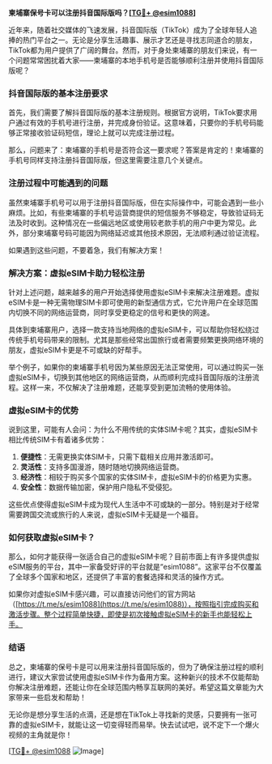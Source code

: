 **柬埔寨保号卡可以注册抖音国际版吗？[[TG💪+ @esim1088](https://t.me/s/esim1088)]**

近年来，随着社交媒体的飞速发展，抖音国际版（TikTok）成为了全球年轻人追捧的热门平台之一。无论是分享生活趣事、展示才艺还是寻找志同道合的朋友，TikTok都为用户提供了广阔的舞台。然而，对于身处柬埔寨的朋友们来说，有一个问题常常困扰着大家——柬埔寨的本地手机号是否能够顺利注册并使用抖音国际版呢？

### 抖音国际版的基本注册要求

首先，我们需要了解抖音国际版的基本注册规则。根据官方说明，TikTok要求用户通过有效的手机号进行注册，并完成身份验证。这意味着，只要你的手机号码能够正常接收验证码短信，理论上就可以完成注册过程。

那么，问题来了：柬埔寨的手机号是否符合这一要求呢？答案是肯定的！柬埔寨的手机号同样支持注册抖音国际版，但这里需要注意几个关键点。

### 注册过程中可能遇到的问题

虽然柬埔寨手机号可以用于注册抖音国际版，但在实际操作中，可能会遇到一些小麻烦。比如，有些柬埔寨的手机号运营商提供的短信服务不够稳定，导致验证码无法及时收到。这种情况在一些偏远地区或使用较老款手机的用户中更为常见。此外，部分柬埔寨号码可能因为网络延迟或其他技术原因，无法顺利通过验证流程。

如果遇到这些问题，不要着急，我们有解决方案！

### 解决方案：虚拟eSIM卡助力轻松注册

针对上述问题，越来越多的用户开始选择使用虚拟eSIM卡来解决注册难题。虚拟eSIM卡是一种无需物理SIM卡即可使用的新型通信方式，它允许用户在全球范围内切换不同的网络运营商，同时享受更稳定的信号和更快的网速。

具体到柬埔寨用户，选择一款支持当地网络的虚拟eSIM卡，可以帮助你轻松绕过传统手机号码带来的限制。尤其是那些经常出国旅行或者需要频繁更换网络环境的朋友，虚拟eSIM卡更是不可或缺的好帮手。

举个例子，如果你的柬埔寨手机号因为某些原因无法正常使用，可以通过购买一张虚拟eSIM卡，切换到其他地区的网络运营商，从而顺利完成抖音国际版的注册流程。这样一来，不仅解决了注册难题，还能享受到更加流畅的使用体验。

### 虚拟eSIM卡的优势

说到这里，可能有人会问：为什么不用传统的实体SIM卡呢？其实，虚拟eSIM卡相比传统SIM卡有着诸多优势：

1. **便捷性**：无需更换实体SIM卡，只需下载相关应用并激活即可。
2. **灵活性**：支持多国漫游，随时随地切换网络运营商。
3. **经济性**：相较于购买多个国家的实体SIM卡，虚拟eSIM卡的价格更为实惠。
4. **安全性**：数据传输加密，保护用户隐私不受侵犯。

这些优点使得虚拟eSIM卡成为现代人生活中不可或缺的一部分。特别是对于经常需要跨国交流或旅行的人来说，虚拟eSIM卡无疑是一个福音。

### 如何获取虚拟eSIM卡？

那么，如何才能获得一张适合自己的虚拟eSIM卡呢？目前市面上有许多提供虚拟eSIM服务的平台，其中一家备受好评的平台就是“esim1088”。这家平台不仅覆盖了全球多个国家和地区，还提供了丰富的套餐选择和灵活的操作方式。

如果你对虚拟eSIM卡感兴趣，可以直接访问他们的官方网站（[https://t.me/s/esim1088](https://t.me/s/esim1088)），按照指引完成购买和激活步骤。整个过程简单快捷，即使是初次接触虚拟eSIM卡的新手也能轻松上手。

### 结语

总之，柬埔寨的保号卡是可以用来注册抖音国际版的，但为了确保注册过程的顺利进行，建议大家尝试使用虚拟eSIM卡作为备用方案。这种新兴的技术不仅能帮助你解决注册难题，还能让你在全球范围内畅享互联网的美好。希望这篇文章能为大家带来一些启发和帮助！

无论你是想分享生活的点滴，还是想在TikTok上寻找新的灵感，只要拥有一张可靠的虚拟eSIM卡，就能让这一切变得轻而易举。快去试试吧，说不定下一个爆火视频的主角就是你！

[[TG💪+ @esim1088](https://t.me/s/esim1088) ![Image](https://i.postimg.cc/4NQfJmqS/Snipaste-2025-05-13-00-14-12.png)]